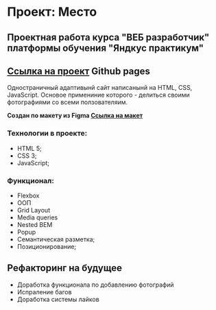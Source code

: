 # Проект: Место

## Проектная работа курса "ВЕБ разработчик" платформы обучения "Яндкус практикум"

## [Ссылка на проект](https://freyrskept.github.io/mesto/) Github pages

Одностраничный адаптивынй сайт написанынй на HTML, CSS, JavaScript.
Основое примениние которого - делиться своими фотографиями со всеми ползователяим.

**Создан по макету из Figma [Ссылка на макет](https://www.figma.com/file/2cn9N9jSkmxD84oJik7xL7/JavaScript.-Sprint-4?node-id=0%3A1)**

### Технологии в проекте:
  * HTML 5;
  * CSS 3;
  * JavaScript;
### Функционал:
  * Flexbox
  * OOП
  * Grid Layout
  * Media queries
  * Nested BEM
  * Popup
  * Семантическая разметка;
  * Позиционирование;

## Рефакторинг на будущее
  * Доработка функционала по добавлению фотографий
  * Испраление багов
  * Доработка системы лайков